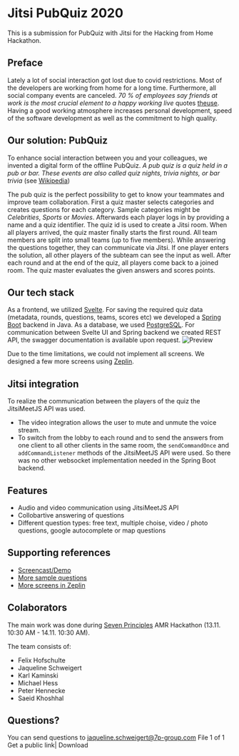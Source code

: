# Jitsi PubQuiz 2020

This is a submission for PubQuiz with Jitsi for the Hacking from Home Hackathon.

## Preface

Lately a lot of social interaction got lost due to covid restrictions. 
Most of the developers are working from home for a long time. Furthermore, all social company events are canceled.
_70 % of employees say friends at work is the most crucial element to a happy working live_ quotes [theuse](https://www.themuse.com/advice/why-having-friends-at-work-is-actually-crucial-to-your-success). 
Having a good working atmosphere increases personal development, speed of the software development as well as the commitment to high quality.

## Our solution: PubQuiz

To enhance social interaction between you and your colleagues, we invented a digital form of the offline PubQuiz.
_A pub quiz is a quiz held in a pub or bar. These events are also called quiz nights, trivia nights, or bar trivia_ (see [Wikipedia](https://en.wikipedia.org/wiki/Pub_quiz))

The pub quiz is the perfect possibility to get to know your teammates and improve team collaboration. 
First a quiz master selects categories and creates questions for each category.
Sample categories might be _Celebrities_, _Sports_ or _Movies_.
Afterwards each player logs in by providing a name and a quiz identifier. 
The quiz id is used to create a Jitsi room. 
When all players arrived, the quiz master finally starts the first round. All team members are split into small teams (up to five members).
While answering the questions together, they can communicate via Jitsi.
If one player enters the solution, all other players of the subteam can see the input as well.
After each round and at the end of the quiz, all players come back to a joined room.
The quiz master evaluates the given answers and scores points.

## Our tech stack

As a frontend, we utilized [Svelte](https://svelte.dev/).
For saving the required quiz data (metadata, rounds, questions, teams, scores etc) we developed a [Spring Boot](https://spring.io/projects/spring-boot) backend in Java.
As a database, we used [PostgreSQL](https://www.postgresql.org/).
For communication between Svelte UI and Spring backend we created REST API, the swagger documentation is available upon request. ![Preview](https://drive.google.com/file/d/1YWKzt-truh231JYsroLjq0SwP_niyCbj/view?usp=sharing) 

Due to the time limitations, we could not implement all screens. We designed a few more screens using [Zeplin](https://zeplin.io/).

## Jitsi integration
To realize the communication between the players of the quiz the JitsiMeetJS API was used.

* The video integration allows the user to mute and unmute the voice stream.
* To switch from the lobby to each round and to send the answers from one client to all other clients in the same room, the `sendCommandOnce` and `addCommandListener` methods of the JitsiMeetJS API were used. So there was no other websocket implementation needed in the Spring Boot backend.

## Features
* Audio and video communication using JitsiMeetJS API
* Collobartive answering of questions
* Different question types: free text, multiple choise, video / photo questions, google autocomplete or map questions

## Supporting references

* [Screencast/Demo](https://drive.google.com/file/d/1E_FZeNRbj9Godry6lUFcQRXWX60SW2vP/view?usp=sharing)
* [More sample questions](https://drive.google.com/file/d/1xh-D9TVg_Ylgzcd-mViewL44izbwNP5h/view?usp=sharing)
* [More screens in Zeplin](https://drive.google.com/file/d/1DReA3QtIJDkgayvCZGN7JhX6j8cGXMz9/view?usp=sharing)

## Colaborators

The main work was done during [Seven Principles](https://7p-mobility.com/de/) AMR Hackathon (13.11. 10:30 AM - 14.11. 10:30 AM).

The team consists of:
* Felix Hofschulte
* Jaqueline Schweigert
* Karl Kaminski
* Michael Hess
* Peter Hennecke
* Saeid Khoshhal

## Questions?
You can send questions to [jaqueline.schweigert@7p-group.com](mailto:jaqueline.schweigert@7p-group.com)
File 1 of 1
Get a public link|
Download
